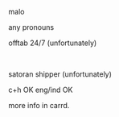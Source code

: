 <p>malo</p>
<p>any pronouns</p>
<p>offtab 24/7 (unfortunately)</p>
<p>&nbsp;</p>
<p>satoran shipper (unfortunately)</p>
<p>c+h OK eng/ind OK</p>
<p>more info in carrd.</p>
